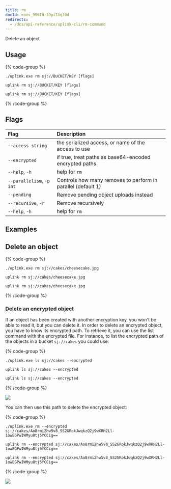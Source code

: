 ```yaml
---
title: rm
docId: eavv_906IH-39ylIXq30d
redirects:
  - /dcs/api-reference/uplink-cli/rm-command
---
```


Delete an object.

## Usage

{% code-group %}

```windows
./uplink.exe rm sj://BUCKET/KEY [flags]
```

```linux
uplink rm sj://BUCKET/KEY [flags]
```

```macos
uplink rm sj://BUCKET/KEY [flags]
```

{% /code-group %}

## Flags

| Flag                        | Description                                                  |
| :-------------------------- | :----------------------------------------------------------- |
| `--access string`           | the serialized access, or name of the access to use          |
| `--encrypted`               | if true, treat paths as base64-encoded encrypted paths       |
| `--help`, `-h`              | help for `rm`                                                |
| `--parallelism`, `-p` `int` | Controls how many removes to perform in parallel (default 1) |
| `--pending`                 | Remove pending object uploads instead                        |
| `--recursive`, `-r`         | Remove recursively                                           |
| `--help`, `-h`              | help for `rm`                                                |

## Examples

## Delete an object

{% code-group %}

```windows
./uplink.exe rm sj://cakes/cheesecake.jpg
```

```linux
uplink rm sj://cakes/cheesecake.jpg
```

```macos
uplink rm sj://cakes/cheesecake.jpg
```

{% /code-group %}

### Delete an encrypted object

If an object has been created with another encryption key, you won't be able to read it, but you can delete it. In order to delete an encrypted object, you have to know its encrypted path. To retrieve it, you can use the list command [](docId:Df-CVmCCHmt6r3_c1PLn4) with the encrypted file. For instance, to list the encrypted path of the objects in a bucket `sj://cakes` you could use:

{% code-group %}

```windows
./uplink.exe ls sj://cakes --encrypted
```

```linux
uplink ls sj://cakes --encrypted
```

```macos
uplink ls sj://cakes --encrypted
```

{% /code-group %}

![](https://link.storjshare.io/raw/jua7rls6hkx5556qfcmhrqed2tfa/docs/images/H3aTNgsLuQGUyyzoHvuOF_rm-01.png)

You can then use this path to delete the encrypted object:

{% code-group %}

```windows
./uplink.exe rm --encrypted sj://cakes/Ao8rmi2hw5v8_SS2GRokJwqkzQ2j9wXRH2Ll-1owEGPwIWMyu8tj5YCCig==
```

```linux
uplink rm --encrypted sj://cakes/Ao8rmi2hw5v8_SS2GRokJwqkzQ2j9wXRH2Ll-1owEGPwIWMyu8tj5YCCig==
```

```macos
uplink rm --encrypted sj://cakes/Ao8rmi2hw5v8_SS2GRokJwqkzQ2j9wXRH2Ll-1owEGPwIWMyu8tj5YCCig==
```

{% /code-group %}

![](https://link.storjshare.io/raw/jua7rls6hkx5556qfcmhrqed2tfa/docs/images/312jWiPeE9_7b2PweTHUZ_rm-02.png)

